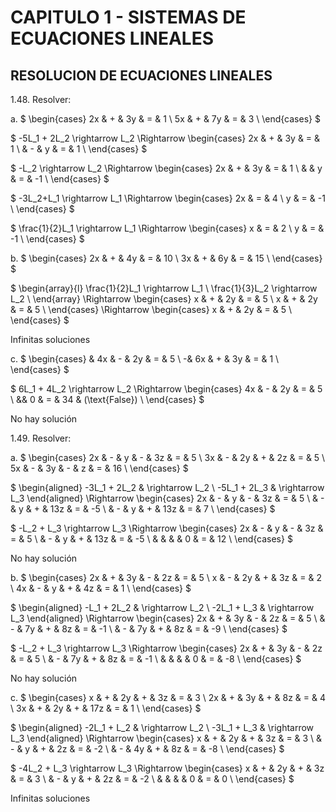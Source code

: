 # CAPITULO 1 - SISTEMAS DE ECUACIONES LINEALES

## RESOLUCION DE ECUACIONES LINEALES

1.48. Resolver:

a. $
\begin{cases}
2x & + & 3y & = & 1 \\
5x & + & 7y & = & 3 \\
\end{cases}
$

$
-5L_1 + 2L_2 \rightarrow L_2 \Rightarrow
\begin{cases}
2x & + & 3y & = & 1 \\
   & - & y  & = & 1 \\
\end{cases}
$

$
-L_2 \rightarrow L_2 \Rightarrow
\begin{cases}
2x & + & 3y & = &  1 \\
   &   &  y & = & -1 \\
\end{cases}
$

$
-3L_2+L_1 \rightarrow L_1 \Rightarrow
\begin{cases}
2x & = &  4 \\
 y & = & -1 \\
\end{cases}
$

$
\frac{1}{2}L_1 \rightarrow L_1 \Rightarrow
\begin{cases}
x & = &  2 \\
y & = & -1 \\
\end{cases}
$

b. $
\begin{cases}
2x & + & 4y & = & 10 \\
3x & + & 6y & = & 15 \\
\end{cases}
$

$
\begin{array}{l}
\frac{1}{2}L_1 \rightarrow L_1 \\
\frac{1}{3}L_2 \rightarrow L_2 \\
\end{array} \Rightarrow
\begin{cases}
x & + & 2y & = & 5 \\
x & + & 2y & = & 5 \\
\end{cases} \Rightarrow
\begin{cases}
x & + & 2y & = & 5 \\
\end{cases}
$

Infinitas soluciones

c. $
\begin{cases}
 & 4x & - & 2y & = & 5 \\
-& 6x & + & 3y & = & 1 \\
\end{cases}
$

$
6L_1 + 4L_2 \rightarrow L_2 \Rightarrow
\begin{cases}
4x & - & 2y & = & 5 \\
       && 0 & = & 34 & (\text{False}) \\
\end{cases}
$

No hay solución

1.49. Resolver:

a. $
\begin{cases}
2x & - &  y & - & 3z & = & 5 \\
3x & - & 2y & + & 2z & = & 5 \\
5x & - & 3y & - &  z & = & 16 \\
\end{cases}
$

$
\begin{aligned}
-3L_1 + 2L_2 & \rightarrow L_2 \\
-5L_1 + 2L_3 & \rightarrow L_3
\end{aligned}
\Rightarrow
\begin{cases}
2x & - & y & - & 3z & = & 5 \\
   & - & y & + & 13z & = & -5 \\
   & - & y & + & 13z & = & 7 \\
\end{cases}
$

$
-L_2 + L_3 \rightarrow L_3 \Rightarrow
\begin{cases}
2x & - & y & - &  3z & = & 5 \\
   & - & y & + & 13z & = & -5 \\
   &   &   &   &  0 & = & 12 \\
\end{cases}
$

No hay solución

b. $
\begin{cases}
2x & + & 3y & - & 2z & = & 5 \\
 x & - & 2y & + & 3z & = & 2 \\
4x & - &  y & + & 4z & = & 1 \\
\end{cases}
$

$
\begin{aligned}
-L_1 + 2L_2 & \rightarrow L_2 \\
-2L_1 + L_3 & \rightarrow L_3
\end{aligned}
\Rightarrow
\begin{cases}
2x & + & 3y & - & 2z & = & 5 \\
   & - & 7y & + & 8z & = & -1 \\
   & - & 7y & + & 8z & = & -9 \\
\end{cases}
$

$
-L_2 + L_3 \rightarrow L_3 \Rightarrow
\begin{cases}
2x & + & 3y & - & 2z & = & 5 \\
   & - & 7y & + & 8z & = & -1 \\
   &   &    &   &  0 & = & -8 \\
\end{cases}
$

No hay solución

c. $
\begin{cases}
 x & + & 2y & + &  3z & = & 3 \\
2x & + & 3y & + &  8z & = & 4 \\
3x & + & 2y & + & 17z & = & 1 \\
\end{cases}
$

$
\begin{aligned}
-2L_1 + L_2 & \rightarrow L_2 \\
-3L_1 + L_3 & \rightarrow L_3
\end{aligned}
\Rightarrow
\begin{cases}
 x & + & 2y & + & 3z & = &  3 \\
   & - &  y & + & 2z & = & -2 \\
   & - & 4y & + & 8z & = & -8 \\
\end{cases}
$

$
-4L_2 + L_3 \rightarrow L_3 \Rightarrow
\begin{cases}
 x & + & 2y & + & 3z & = &  3 \\
   & - &  y & + & 2z & = & -2 \\
   &   &    &   &  0 & = &  0 \\
\end{cases}
$

Infinitas soluciones
